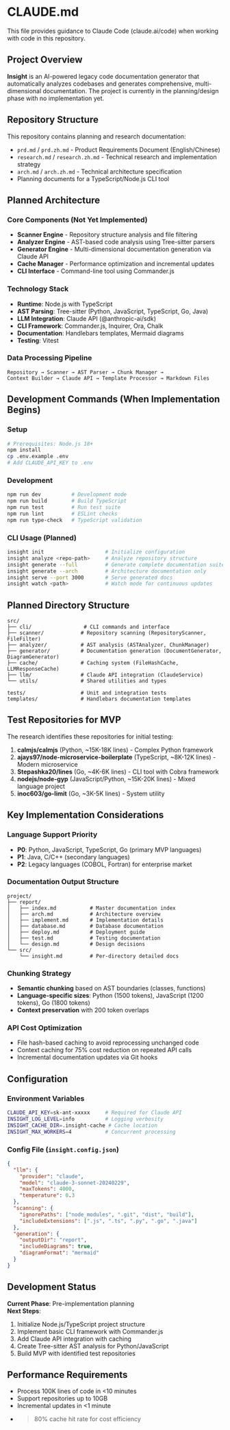 # CLAUDE.md

This file provides guidance to Claude Code (claude.ai/code) when working with code in this repository.

## Project Overview

**Insight** is an AI-powered legacy code documentation generator that automatically analyzes codebases and generates comprehensive, multi-dimensional documentation. The project is currently in the planning/design phase with no implementation yet.

## Repository Structure

This repository contains planning and research documentation:
- `prd.md` / `prd.zh.md` - Product Requirements Document (English/Chinese)
- `research.md` / `research.zh.md` - Technical research and implementation strategy  
- `arch.md` / `arch.zh.md` - Technical architecture specification
- Planning documents for a TypeScript/Node.js CLI tool

## Planned Architecture

### Core Components (Not Yet Implemented)
- **Scanner Engine** - Repository structure analysis and file filtering
- **Analyzer Engine** - AST-based code analysis using Tree-sitter parsers
- **Generator Engine** - Multi-dimensional documentation generation via Claude API
- **Cache Manager** - Performance optimization and incremental updates
- **CLI Interface** - Command-line tool using Commander.js

### Technology Stack
- **Runtime**: Node.js with TypeScript
- **AST Parsing**: Tree-sitter (Python, JavaScript, TypeScript, Go, Java)
- **LLM Integration**: Claude API (@anthropic-ai/sdk)
- **CLI Framework**: Commander.js, Inquirer, Ora, Chalk
- **Documentation**: Handlebars templates, Mermaid diagrams
- **Testing**: Vitest

### Data Processing Pipeline
```
Repository → Scanner → AST Parser → Chunk Manager → 
Context Builder → Claude API → Template Processor → Markdown Files
```

## Development Commands (When Implementation Begins)

### Setup
```bash
# Prerequisites: Node.js 18+
npm install
cp .env.example .env
# Add CLAUDE_API_KEY to .env
```

### Development
```bash
npm run dev          # Development mode
npm run build        # Build TypeScript
npm run test         # Run test suite
npm run lint         # ESLint checks
npm run type-check   # TypeScript validation
```

### CLI Usage (Planned)
```bash
insight init                    # Initialize configuration
insight analyze <repo-path>     # Analyze repository structure
insight generate --full         # Generate complete documentation suite
insight generate --arch         # Architecture documentation only
insight serve --port 3000       # Serve generated docs
insight watch <path>            # Watch mode for continuous updates
```

## Planned Directory Structure

```
src/
├── cli/                 # CLI commands and interface
├── scanner/            # Repository scanning (RepositoryScanner, FileFilter)
├── analyzer/           # AST analysis (ASTAnalyzer, ChunkManager)
├── generator/          # Documentation generation (DocumentGenerator, DiagramGenerator)
├── cache/              # Caching system (FileHashCache, LLMResponseCache)
├── llm/                # Claude API integration (ClaudeService)
└── utils/              # Shared utilities and types

tests/                  # Unit and integration tests
templates/              # Handlebars documentation templates
```

## Test Repositories for MVP

The research identifies these repositories for initial testing:
1. **calmjs/calmjs** (Python, ~15K-18K lines) - Complex Python framework
2. **ajays97/node-microservice-boilerplate** (TypeScript, ~8K-12K lines) - Modern microservice
3. **Stepashka20/lines** (Go, ~4K-6K lines) - CLI tool with Cobra framework
4. **nodejs/node-gyp** (JavaScript/Python, ~15K-20K lines) - Mixed language project
5. **inoc603/go-limit** (Go, ~3K-5K lines) - System utility

## Key Implementation Considerations

### Language Support Priority
- **P0**: Python, JavaScript, TypeScript, Go (primary MVP languages)
- **P1**: Java, C/C++ (secondary languages)
- **P2**: Legacy languages (COBOL, Fortran) for enterprise market

### Documentation Output Structure
```
project/
├── report/
│   ├── index.md           # Master documentation index
│   ├── arch.md            # Architecture overview
│   ├── implement.md       # Implementation details
│   ├── database.md        # Database documentation
│   ├── deploy.md          # Deployment guide
│   ├── test.md            # Testing documentation
│   └── design.md          # Design decisions
└── src/
    └── insight.md         # Per-directory detailed docs
```

### Chunking Strategy
- **Semantic chunking** based on AST boundaries (classes, functions)
- **Language-specific sizes**: Python (1500 tokens), JavaScript (1200 tokens), Go (1800 tokens)
- **Context preservation** with 200 token overlaps

### API Cost Optimization
- File hash-based caching to avoid reprocessing unchanged code
- Context caching for 75% cost reduction on repeated API calls
- Incremental documentation updates via Git hooks

## Configuration

### Environment Variables
```bash
CLAUDE_API_KEY=sk-ant-xxxxx     # Required for Claude API
INSIGHT_LOG_LEVEL=info          # Logging verbosity
INSIGHT_CACHE_DIR=.insight-cache # Cache location
INSIGHT_MAX_WORKERS=4           # Concurrent processing
```

### Config File (`insight.config.json`)
```json
{
  "llm": {
    "provider": "claude",
    "model": "claude-3-sonnet-20240229",
    "maxTokens": 4000,
    "temperature": 0.3
  },
  "scanning": {
    "ignorePaths": ["node_modules", ".git", "dist", "build"],
    "includeExtensions": [".js", ".ts", ".py", ".go", ".java"]
  },
  "generation": {
    "outputDir": "report",
    "includeDiagrams": true,
    "diagramFormat": "mermaid"
  }
}
```

## Development Status

**Current Phase**: Pre-implementation planning  
**Next Steps**:
1. Initialize Node.js/TypeScript project structure
2. Implement basic CLI framework with Commander.js
3. Add Claude API integration with caching
4. Create Tree-sitter AST analysis for Python/JavaScript
5. Build MVP with identified test repositories

## Performance Requirements

- Process 100K lines of code in <10 minutes
- Support repositories up to 10GB
- Incremental updates in <1 minute
- >80% cache hit rate for cost efficiency